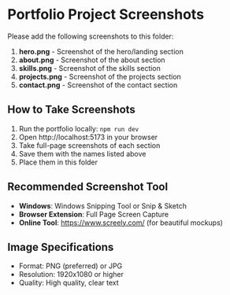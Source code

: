 # Portfolio Project Screenshots

Please add the following screenshots to this folder:

1. **hero.png** - Screenshot of the hero/landing section
2. **about.png** - Screenshot of the about section
3. **skills.png** - Screenshot of the skills section
4. **projects.png** - Screenshot of the projects section
5. **contact.png** - Screenshot of the contact section

## How to Take Screenshots

1. Run the portfolio locally: `npm run dev`
2. Open http://localhost:5173 in your browser
3. Take full-page screenshots of each section
4. Save them with the names listed above
5. Place them in this folder

## Recommended Screenshot Tool

- **Windows**: Windows Snipping Tool or Snip & Sketch
- **Browser Extension**: Full Page Screen Capture
- **Online Tool**: https://www.screely.com/ (for beautiful mockups)

## Image Specifications

- Format: PNG (preferred) or JPG
- Resolution: 1920x1080 or higher
- Quality: High quality, clear text
